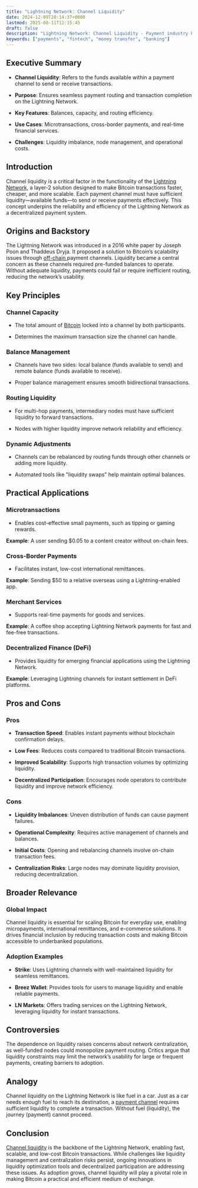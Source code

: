 ```yaml
---
title: "Lightning Network: Channel Liquidity"
date: 2024-12-09T20:14:37+0000
lastmod: 2025-08-11T12:15:45
draft: false
description: "Lightning Network: Channel Liquidity - Payment industry knowledge and insights"
keywords: ["payments", "fintech", "money transfer", "banking"]
---
```


## Executive Summary

- **Channel Liquidity**: Refers to the funds available within a payment channel to send or receive transactions.

- **Purpose**: Ensures seamless payment routing and transaction completion on the Lightning Network.

- **Key Features**: Balances, capacity, and routing efficiency.

- **Use Cases**: Microtransactions, cross-border payments, and real-time financial services.

- **Challenges**: Liquidity imbalance, node management, and operational costs.

## Introduction

Channel liquidity is a critical factor in the functionality of the [Lightning Network](https://faisalkhanllc.xyz/resources/payments-wiki/l/lightning-network/), a layer-2 solution designed to make Bitcoin transactions faster, cheaper, and more scalable. Each payment channel must have sufficient liquidity—available funds—to send or receive payments effectively. This concept underpins the reliability and efficiency of the Lightning Network as a decentralized payment system.

## Origins and Backstory

The Lightning Network was introduced in a 2016 white paper by Joseph Poon and Thaddeus Dryja. It proposed a solution to Bitcoin’s scalability issues through [off-chain ](https://faisalkhanllc.xyz/resources/payments-wiki/o/off-chain-layer/)payment channels. Liquidity became a central concern as these channels required pre-funded balances to operate. Without adequate liquidity, payments could fail or require inefficient routing, reducing the network’s usability.

## Key Principles

### Channel Capacity

- The total amount of [Bitcoin](https://faisalkhanllc.xyz/resources/payments-wiki/b/bitcoin/) locked into a channel by both participants.

- Determines the maximum transaction size the channel can handle.

### Balance Management

- Channels have two sides: local balance (funds available to send) and remote balance (funds available to receive).

- Proper balance management ensures smooth bidirectional transactions.

### Routing Liquidity

- For multi-hop payments, intermediary nodes must have sufficient liquidity to forward transactions.

- Nodes with higher liquidity improve network reliability and efficiency.

### Dynamic Adjustments

- Channels can be rebalanced by routing funds through other channels or adding more liquidity.

- Automated tools like "liquidity swaps" help maintain optimal balances.

## Practical Applications

### Microtransactions

- Enables cost-effective small payments, such as tipping or gaming rewards.

**Example**: A user sending $0.05 to a content creator without on-chain fees.

### Cross-Border Payments

- Facilitates instant, low-cost international remittances.

**Example**: Sending $50 to a relative overseas using a Lightning-enabled app.

### Merchant Services

- Supports real-time payments for goods and services.

**Example**: A coffee shop accepting Lightning Network payments for fast and fee-free transactions.

### Decentralized Finance (DeFi)

- Provides liquidity for emerging financial applications using the Lightning Network.

**Example**: Leveraging Lightning channels for instant settlement in DeFi platforms.

## Pros and Cons

### Pros

- **Transaction Speed**: Enables instant payments without blockchain confirmation delays.

- **Low Fees**: Reduces costs compared to traditional Bitcoin transactions.

- **Improved Scalability**: Supports high transaction volumes by optimizing liquidity.

- **Decentralized Participation**: Encourages node operators to contribute liquidity and improve network efficiency.

### Cons

- **Liquidity Imbalances**: Uneven distribution of funds can cause payment failures.

- **Operational Complexity**: Requires active management of channels and balances.

- **Initial Costs**: Opening and rebalancing channels involve on-chain transaction fees.

- **Centralization Risks**: Large nodes may dominate liquidity provision, reducing decentralization.

## Broader Relevance

### Global Impact

Channel liquidity is essential for scaling Bitcoin for everyday use, enabling micropayments, international remittances, and e-commerce solutions. It drives financial inclusion by reducing transaction costs and making Bitcoin accessible to underbanked populations.

### Adoption Examples

- **Strike**: Uses Lightning channels with well-maintained liquidity for seamless remittances.

- **Breez Wallet**: Provides tools for users to manage liquidity and enable reliable payments.

- **LN Markets**: Offers trading services on the Lightning Network, leveraging liquidity for instant transactions.

## Controversies

The dependence on liquidity raises concerns about network centralization, as well-funded nodes could monopolize payment routing. Critics argue that liquidity constraints may limit the network’s usability for large or frequent payments, creating barriers to adoption.

## Analogy

Channel liquidity on the Lightning Network is like fuel in a car. Just as a car needs enough fuel to reach its destination, a [payment channel](https://faisalkhanllc.xyz/resources/payments-wiki/p/payment-channel/) requires sufficient liquidity to complete a transaction. Without fuel (liquidity), the journey (payment) cannot proceed.

## Conclusion

[Channel liquidity](https://docs.lightning.engineering/lightning-network-tools/lightning-terminal/channel-liquidity) is the backbone of the Lightning Network, enabling fast, scalable, and low-cost Bitcoin transactions. While challenges like liquidity management and centralization risks persist, ongoing innovations in liquidity optimization tools and decentralized participation are addressing these issues. As adoption grows, channel liquidity will play a pivotal role in making Bitcoin a practical and efficient medium of exchange.